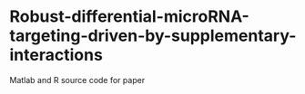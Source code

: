# Robust-differential-microRNA-targeting-driven-by-supplementary-interactions
Matlab and R source code for paper
